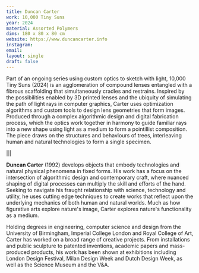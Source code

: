 ```yaml
---
title: Duncan Carter
work: 10,000 Tiny Suns
year: 2024
material: Assorted Polymers
dims: 180 x 80 x 80 cm 
website: https://www.duncancarter.info
instagram: 
email: 
layout: single
draft: false
---
```


Part of an ongoing series using custom optics to sketch with light, 10,000 Tiny Suns (2024) is an agglomeration of compound lenses entangled with a fibrous scaffolding that simultaneously cradles and restrains. Inspired by the possibilities enabled by 3D printed lenses and the ubiquity of simulating the path of light rays in computer graphics, Carter uses optimization algorithms and custom tools to design lens geometries that form images. Produced through a complex algorithmic design and digital fabrication process, which the optics work together in harmony to guide familiar rays into a new shape using light as a medium to form a pointillist composition. The piece draws on the structures and behaviours of trees, interleaving human and natural technologies to form a single specimen.

|||

<b>Duncan Carter</b> (1992) develops objects that embody technologies and natural physical phenomena in fixed forms. His work has a focus on the intersection of algorithmic design and contemporary craft, where nuanced shaping of digital processes can multiply the skill and efforts of the hand. Seeking to navigate his fraught relationship with science, technology and utility, he uses cutting edge techniques to create works that reflect upon the underlying mechanics of both human and natural worlds. Much as how figurative arts explore nature's image, Carter explores nature's functionality as a medium.

Holding degrees in engineering, computer science and design from the University of Birmingham, Imperial College London and Royal College of Art, Carter has worked on a broad range of creative projects. From installations and public sculpture to patented inventions, academic papers and mass-produced products, his work has been shown at exhibitions including London Design Festival, Milan Design Week and Dutch Design Week, as well as the Science Museum and the V&A.
